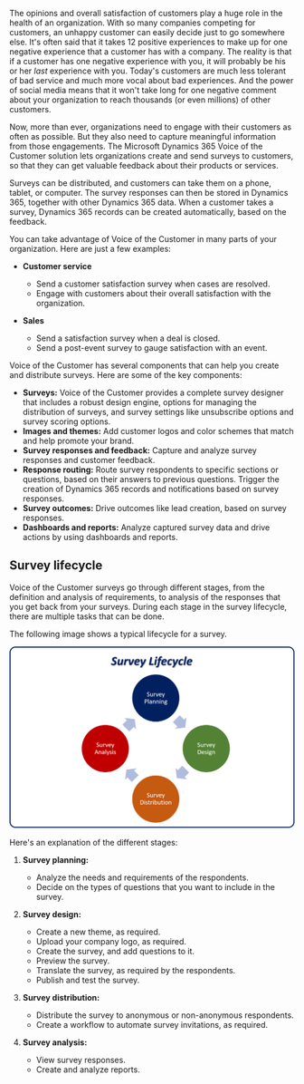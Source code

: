 The opinions and overall satisfaction of customers play a huge role in the health of an organization. With so many companies competing for customers, an unhappy customer can easily decide just to go somewhere else. It's often said that it takes 12 positive experiences to make up for one negative experience that a customer has with a company. The reality is that if a customer has one negative experience with you, it will probably be his or her *last* experience with you. Today's customers are much less tolerant of bad service and much more vocal about bad experiences. And the power of social media means that it won't take long for one negative comment about your organization to reach thousands (or even millions) of other customers.

Now, more than ever, organizations need to engage with their customers as often as possible. But they also need to capture meaningful information from those engagements. The Microsoft Dynamics 365 Voice of the Customer solution lets organizations create and send surveys to customers, so that they can get valuable feedback about their products or services.

Surveys can be distributed, and customers can take them on a phone, tablet, or computer. The survey responses can then be stored in Dynamics 365, together with other Dynamics 365 data. When a customer takes a survey, Dynamics 365 records can be created automatically, based on the feedback.

You can take advantage of Voice of the Customer in many parts of your organization. Here are just a few examples:

- **Customer service**

    - Send a customer satisfaction survey when cases are resolved.
    - Engage with customers about their overall satisfaction with the organization.

- **Sales**

    - Send a satisfaction survey when a deal is closed.
    - Send a post-event survey to gauge satisfaction with an event.

Voice of the Customer has several components that can help you create and distribute surveys. Here are some of the key components:

- **Surveys:** Voice of the Customer provides a complete survey designer that includes a robust design engine, options for managing the distribution of surveys, and survey settings like unsubscribe options and survey scoring options.
- **Images and themes:** Add customer logos and color schemes that match and help promote your brand.
- **Survey responses and feedback:** Capture and analyze survey responses and customer feedback.
- **Response routing:** Route survey respondents to specific sections or questions, based on their answers to previous questions. Trigger the creation of Dynamics 365 records and notifications based on survey responses.
- **Survey outcomes:** Drive outcomes like lead creation, based on survey responses.
- **Dashboards and reports:** Analyze captured survey data and drive actions by using dashboards and reports.

## Survey lifecycle

Voice of the Customer surveys go through different stages, from the definition and analysis of requirements, to analysis of the responses that you get back from your surveys. During each stage in the survey lifecycle, there are multiple tasks that can be done.

The following image shows a typical lifecycle for a survey.

![Survey lifecycle diagram](../media/DS-unit1-1.png)

Here's an explanation of the different stages:

1. **Survey planning:**

    - Analyze the needs and requirements of the respondents.
    - Decide on the types of questions that you want to include in the survey.

2. **Survey design:**

    - Create a new theme, as required.
    - Upload your company logo, as required.
    - Create the survey, and add questions to it.
    - Preview the survey.
    - Translate the survey, as required by the respondents.
    - Publish and test the survey.

3. **Survey distribution:**

    - Distribute the survey to anonymous or non-anonymous respondents.
    - Create a workflow to automate survey invitations, as required.

4. **Survey analysis:**

    - View survey responses.
    - Create and analyze reports.
